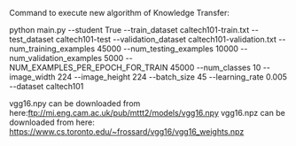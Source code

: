 Command to execute new algorithm of Knowledge Transfer:

python main.py --student True --train_dataset caltech101-train.txt --test_dataset caltech101-test --validation_dataset caltech101-validation.txt --num_training_examples 45000 --num_testing_examples 10000 --num_validation_examples 5000 --NUM_EXAMPLES_PER_EPOCH_FOR_TRAIN 45000 --num_classes 10 --image_width 224 --image_height 224  --batch_size 45 --learning_rate 0.005 --dataset caltech101



vgg16.npy can be downloaded from here:ftp://mi.eng.cam.ac.uk/pub/mttt2/models/vgg16.npy
vgg16.npz can be downloaded from here: https://www.cs.toronto.edu/~frossard/vgg16/vgg16_weights.npz
